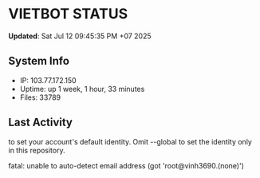 # VIETBOT STATUS
**Updated**: Sat Jul 12 09:45:35 PM +07 2025

## System Info
- IP: 103.77.172.150
- Uptime: up 1 week, 1 hour, 33 minutes
- Files: 33789

## Last Activity

to set your account's default identity.
Omit --global to set the identity only in this repository.

fatal: unable to auto-detect email address (got 'root@vinh3690.(none)')
